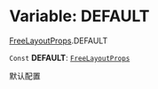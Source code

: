 # Variable: DEFAULT

[FreeLayoutProps](/auto-docs/free-layout-editor/modules/FreeLayoutProps.md).DEFAULT

`Const` **DEFAULT**: [`FreeLayoutProps`](/auto-docs/free-layout-editor/interfaces/FreeLayoutProps-1.md)

默认配置
